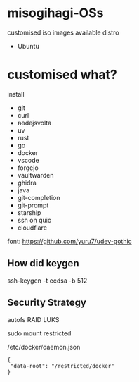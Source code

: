 # misogihagi-OSs
customised iso images 
available distro
- Ubuntu

# customised what?
install 
- git
- curl
- ~~nodejs~~volta
- uv
- rust
- go
- docker
- vscode
- forgejo
- vaultwarden
- ghidra
- java
- git-completion
- git-prompt
- starship
- ssh on quic
- cloudflare

font:
https://github.com/yuru7/udev-gothic

## How did keygen
ssh-keygen -t ecdsa -b 512

## Security Strategy
autofs
RAID
LUKS

sudo mount restricted

/etc/docker/daemon.json
```
{
 "data-root": "/restricted/docker"
}
```
